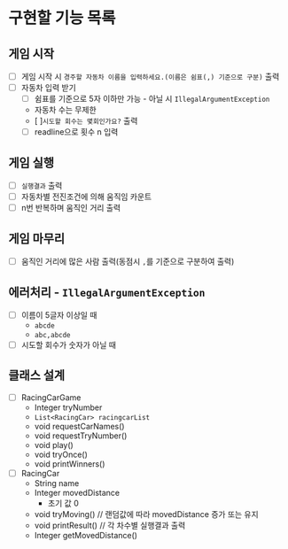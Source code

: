 # 구현할 기능 목록

## 게임 시작

- [ ] 게임 시작 시 ``경주할 자동차 이름을 입력하세요.(이름은 쉼표(,) 기준으로 구분)`` 출력
- [ ] 자동차 입력 받기
  - [ ] 쉼표를 기준으로 5자 이하만 가능 - 아닐 시 ``IllegalArgumentException``
  - 자동차 수는 무제한
  - [ ]`시도할 회수는 몇회인가요?` 출력
  - [ ] readline으로 횟수 n 입력

## 게임 실행
- [ ] `실행결과` 출력
- [ ] 자동차별 전진조건에 의해 움직임 카운트
- [ ] n번 반복하며 움직인 거리 출력

## 게임 마무리
- [ ] 움직인 거리에 많은 사람 출력(동점시 `,`를 기준으로 구분하여 출력)

## 에러처리 - `IllegalArgumentException`
- [ ] 이름이 5글자 이상일 때
  - `abcde`
  - `abc,abcde`
- [ ] 시도할 회수가 숫자가 아닐 때

## 클래스 설계
- [ ] RacingCarGame
  - Integer tryNumber
  - `List<RacingCar> racingcarList`
  - void requestCarNames()
  - void requestTryNumber()
  - void play()
  - void tryOnce()
  - void printWinners()
- [ ] RacingCar
  - String name
  - Integer movedDistance
    - 초기 값 0
  - void tryMoving() // 랜덤값에 따라 movedDistance 증가 또는 유지
  - void printResult() // 각 차수별 실행결과 출력
  - Integer getMovedDistance()